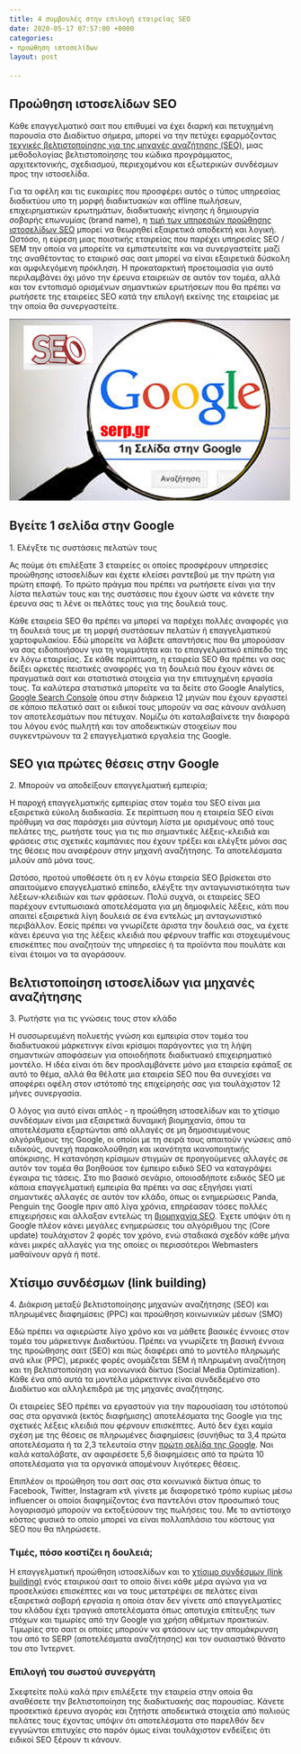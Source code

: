 ```yaml
---
title: 4 συμβουλές στην επιλογή εταιρείας SEO
date: 2020-05-17 07:57:00 +0000
categories:
- προώθηση ιστοσελίδων
layout: post

---
```

## Προώθηση ιστοσελίδων SEO

Κάθε επαγγελματικό σαιτ που επιθυμεί να έχει διαρκή και πετυχημένη παρουσία στο Διαδίκτυο σήμερα, μπορεί να την πετύχει εφαρμόζοντας [τεχνικές  βελτιστοποίησης για της μηχανές αναζήτησης (SEO)](https://seoblog7982.github.io/%CF%80%CF%81%CE%BF%CF%8E%CE%B8%CE%B7%CF%83%CE%B7%20%CE%B9%CF%83%CF%84%CE%BF%CF%83%CE%B5%CE%BB%CE%AF%CE%B4%CF%89%CE%BD/2020/05/05/%CF%85%CF%80%CE%B7%CF%81%CE%B5%CF%83%CE%AF%CE%B5%CF%82-seo-%CF%80%CF%81%CE%BF%CF%8E%CE%B8%CE%B7%CF%83%CE%B7-%CE%B9%CF%83%CF%84%CE%BF%CF%83%CE%B5%CE%BB%CE%AF%CE%B4%CF%89%CE%BD.html "τεχνικές βελτιστοποίησης για της μηχανές αναζήτησης SEO"), μιας μεθοδολογίας βελτιστοποίησης του κώδικα προγράμματος, αρχιτεκτονικής, σχεδιασμού, περιεχομένου και εξωτερικών συνδέσμων προς την ιστοσελίδα.  
  
Για τα οφέλη και τις ευκαιρίες που προσφέρει αυτός ο τύπος υπηρεσίας διαδικτύου υπο τη μορφή διαδικτυακών και offline πωλήσεων, επιχειρηματικών ερωτημάτων, διαδικτυακής κίνησης ή δημιουργία σοβαρής επωνυμίας (brand name), η [τιμή των υπηρεσιών προώθησης ιστοσελίδων SEO](https://www.problogger.gr/proothisi-istoselidon/ "τιμή για υπηρεσίες προώθησης ιστοσελίδων SEO") μπορεί να θεωρηθεί εξαιρετικά αποδεκτή και λογική. Ωστόσο, η εύρεση μιας ποιοτικής εταιρείας που παρέχει υπηρεσίες SEO / SEM την οποία να μπορείτε να εμπιστευτείτε και να συνεργαστείτε μαζί της αναθέτοντας το εταιρικό σας σαιτ μπορεί να είναι εξαιρετικά δύσκολη και αμφιλεγόμενη πρόκληση. Η προκαταρκτική προετοιμασία για αυτό περιλαμβάνει όχι μόνο την έρευνα εταιρειών σε αυτόν τον τομέα, αλλά και τον εντοπισμό ορισμένων σημαντικών ερωτήσεων που θα πρέπει να ρωτήσετε της εταιρείες SEO κατά την επιλογή εκείνης της εταιρείας με την οποία θα συνεργαστείτε.

![προώθηση ιστοσελίδων SEO](/uploads/proothisi-istoselidon-seo.jpg "proothisi istoselidon SEO")

## Βγείτε 1 σελίδα στην Google

1\. Ελέγξτε τις συστάσεις πελατών τους  
  
Ας πούμε ότι επιλέξατε 3 εταιρείες οι οποίες προσφέρουν υπηρεσίες προώθησης ιστοσελίδων και έχετε κλείσει ραντεβού με την πρώτη για πρώτη επαφή. Το πρώτο πράγμα που πρέπει να ρωτήσετε είναι για την λίστα πελατών τους και της συστάσεις που έχουν ώστε να κάνετε την έρευνα σας τι λένε οι πελάτες τους για της δουλειά τους. 

Κάθε εταιρεία SEO θα πρέπει να μπορεί να παρέχει πολλές αναφορές για τη δουλειά τους με τη μορφή συστάσεων πελατών ή επαγγελματικού χαρτοφυλακίου. Εδώ μπορείτε να λάβετε απαντήσεις που θα μπορούσαν να σας ειδοποιήσουν για τη νομιμότητα και το επαγγελματικό επίπεδο της εν λόγω εταιρείας. Σε κάθε περίπτωση, η εταιρεία SEO θα πρέπει να σας δείξει αρκετές πειστικές αναφορές για τη δουλειά που έχουν κάνει σε πραγματικά σαιτ και στατιστικά στοιχεία για την επιτυχημένη εργασία τους. Τα καλύτερα στατιστικά μπορείτε να τα δείτε στο Google Analytics, [Google Search Console](https://search.google.com/search-console/about "google search console") όπου στην διάρκεια 12 μηνών που έχουν εργαστεί σε κάποιο πελατικό σαιτ οι ειδικοί τους μπορούν να σας κάνουν ανάλυση τον αποτελεσμάτων που πέτυχαν. Νομίζω ότι καταλαβαίνετε την διαφορά του λόγου ενός πωλητή και τον αποδεικτικών στοιχείων που συγκεντρώνουν τα 2 επαγγελματικά εργαλεία της Google.

## SEO για πρώτες θέσεις στην Google

  
2\. Μπορούν να αποδείξουν επαγγελματική εμπειρία;  
  
Η παροχή επαγγελματικής εμπειρίας στον τομέα του SEO είναι μια εξαιρετικά εύκολη διαδικασία. Σε περίπτωση που η εταιρεία SEO είναι πρόθυμη να σας παράσχει μια σύντομη λίστα με ορισμένους από τους πελάτες της, ρωτήστε τους για τις πιο σημαντικές λέξεις-κλειδιά και φράσεις στις σχετικές καμπάνιες που έχουν τρέξει και ελέγξτε μόνοι σας της θέσεις που αναφέρουν στην μηχανή αναζήτησης. Τα αποτελέσματα μιλούν από μόνα τους.  
  
Ωστόσο, προτού υποθέσετε ότι η εν λόγω εταιρεία SEO βρίσκεται στο απαιτούμενο επαγγελματικό επίπεδο, ελέγξτε την ανταγωνιστικότητα των λέξεων-κλειδιών και των φράσεων. Πολύ συχνά, οι εταιρείες SEO παρέχουν εντυπωσιακά αποτελέσματα για μη δημοφιλείς λέξεις, κάτι που απαιτεί εξαιρετικά λίγη δουλειά σε ένα εντελώς μη ανταγωνιστικό περιβάλλον. Εσείς πρέπει να γνωρίζετε άριστα την δουλειά σας, να έχετε κάνει έρευνα για της λέξεις κλειδιά που φέρνουν traffic και στοχευμένους επισκέπτες που αναζητούν της υπηρεσίες ή τα προϊόντα που πουλάτε και είναι έτοιμοι να τα αγοράσουν.

## Βελτιστοποίηση ιστοσελίδων για μηχανές αναζήτησης

3\. Ρωτήστε για τις γνώσεις τους στον κλάδο  
  
Η συσσωρευμένη πολυετής γνώση και εμπειρία στον τομέα του διαδικτυακού μάρκετινγκ είναι κρίσιμοι παράγοντες για τη λήψη σημαντικών αποφάσεων για οποιοδήποτε διαδικτυακό επιχειρηματικό μοντέλο. Η ιδέα είναι ότι δεν προσλαμβάνετε μόνο μια εταιρεία εφάπαξ σε αυτό το θέμα, αλλά θα θέλατε μια εταιρεία SEO που θα συνεχίσει να αποφέρει οφέλη στον ιστότοπό της επιχείρησής σας για τουλάχιστον 12 μήνες συνεργασία.  
  
Ο λόγος για αυτό είναι απλός - η προώθηση ιστοσελίδων και το χτίσιμο συνδέσμων είναι μια εξαιρετικά δυναμική βιομηχανία, όπου τα αποτελέσματα εξαρτώνται από αλλαγές σε μη δημοσιευμένους αλγόριθμους της Google, οι οποίοι με τη σειρά τους απαιτούν γνώσεις από ειδικούς, συνεχή παρακολούθηση και ικανότητα ικανοποιητικής απόκρισης. Η κατανόηση κρίσιμων στιγμών σε προηγούμενες αλλαγές σε αυτόν τον τομέα θα βοηθούσε τον έμπειρο ειδικό SEO να καταγράψει έγκαιρα τις τάσεις. Στο πιο βασικό σενάριο, οποιοσδήποτε ειδικός SEO με κάποια επαγγελματική εμπειρία θα πρέπει να σας εξηγήσει γιατί σημαντικές αλλαγές σε αυτόν τον κλάδο, όπως οι ενημερώσεις Panda, Penguin της Google πριν από λίγα χρόνια, επηρέασαν τόσες πολλές επιχειρήσεις και άλλαξαν εντελώς τη [βιομηχανία SEO](https://seoblog7982.github.io/link%20building/2020/05/25/%CF%80%CF%81%CE%BF%CF%8E%CE%B8%CE%B7%CF%83%CE%B7-%CE%B9%CF%83%CF%84%CE%BF%CF%83%CE%B5%CE%BB%CE%AF%CE%B4%CF%89%CE%BD-%CE%BC%CE%B5-%CF%87%CF%84%CE%AF%CF%83%CE%B9%CE%BC%CE%BF-%CF%83%CF%85%CE%BD%CE%B4%CE%AD%CF%83%CE%BC%CF%89%CE%BD.html). Έχετε υπόψιν ότι η Google πλέον κάνει μεγάλες ενημερώσεις του αλγόριθμου της (Core update) τουλάχιστον 2 φορές τον χρόνο, ενώ σταδιακά σχεδόν κάθε μήνα κάνει μικρές αλλαγές για της οποίες οι περισσότεροι Webmasters μαθαίνουν αργά ή ποτέ. 

## Χτίσιμο συνδέσμων (link building)

4\. Διάκριση μεταξύ βελτιστοποίησης μηχανών αναζήτησης (SEO) και πληρωμένες διαφημίσεις (PPC) και προώθηση κοινωνικών μέσων (SMO)  
  
Εδώ πρέπει να αφιερώστε λίγο χρόνο και να μάθετε βασικές έννοιες στον τομέα του μάρκετινγκ Διαδικτύου. Πρέπει να γνωρίζετε τη βασική έννοια της προώθησης σαιτ (SEO) και πώς διαφέρει από το μοντέλο πληρωμής ανά κλικ (PPC), μερικές φορές ονομάζεται SEM ή πληρωμένη αναζήτηση και τη βελτιστοποίηση για κοινωνικά δίκτυα (Social Media Optimization). Κάθε ένα από αυτά τα μοντέλα μάρκετινγκ είναι συνδεδεμένο στο Διαδίκτυο και αλληλεπιδρά με της μηχανές αναζήτησης.  
  
Οι εταιρείες SEO πρέπει να εργαστούν για την παρουσίαση του ιστότοπού σας στα οργανικά (εκτός διαφήμισης) αποτελέσματα της Google για της σχετικές λέξεις κλειδιά που φέρνουν επισκέπτες. Αυτό δεν έχει καμία σχέση με της θέσεις σε πληρωμένες διαφημίσεις (συνήθως τα 3,4 πρώτα αποτελέσματα ή τα 2,3 τελευταία στην [πρώτη σελίδα της Google](https://en.wikipedia.org/wiki/Search_engine_optimization "google SEO"). Ναι καλά καταλάβατε, αν αφαιρέσετε 5,6 διαφημίσεις από τα πρώτα 10 αποτελέσματα για τα οργανικά απομένουν λιγότερες θέσεις.

Επιπλέον οι προώθηση του σαιτ σας στα κοινωνικά δίκτυα όπως το Facebook, Twitter, Instagram κτλ γίνετε με διαφορετικό τρόπο κυρίως μέσω influencer οι οποίοι διαφημίζοντας ένα παντελόνι στον προσωπικό τους λογαριασμό μπορούν να εκτοξεύσουν της πωλήσεις του. Με το αντίστοιχο κόστος φυσικά το οποίο μπορεί να είναι πολλαπλάσιο του κόστους για SEO που θα πληρώσετε.

### Τιμές, πόσο κοστίζει η δουλειά;

Η επαγγελματική προώθηση ιστοσελίδων και το [χτίσιμο συνδέσμων (link building)](https://blog7.org/seo-uslugi/link-building-plateni-seo-vryzki/ "χτίσιμο συνδέσμων link building") ενός εταιρικού σαιτ το οποίο δίνει κάθε μέρα αγώνα για να προσελκύσει επισκέπτες και να τους μετατρέψει σε πελάτες είναι εξαιρετικά σοβαρή εργασία η οποία όταν δεν γίνετε από επαγγελματίες του κλάδου έχει τραγικά αποτελέσματα όπως αποτυχία επίτευξης των στόχων και τιμωρίες από την Google για χρήση αθέμιτων πρακτικών. Τιμωρίες στο σαιτ οι οποίες μπορούν να φτάσουν ως την απομάκρυνση του από το SERP (αποτελέσματα αναζήτησης) και τον ουσιαστικό θάνατο του στο Ίντερνετ. 

### Επιλογή του σωστού συνεργάτη

Σκεφτείτε πολύ καλά πριν επιλέξετε την εταιρεία στην οποία θα αναθέσετε την βελτιστοποίηση της διαδικτυακής σας παρουσίας. Κάνετε προσεκτικά έρευνα αγοράς και ζητήστε αποδεικτικά στοιχεία από παλιούς πελάτες τους έχοντας υπόψιν ότι αποτελέσματα στο παρελθόν δεν εγγυώνται επιτυχίες στο παρόν όμως είναι τουλάχιστον ενδείξεις ότι ειδικοί SEO  ξέρουν τι κάνουν. 
